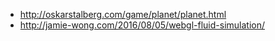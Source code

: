 - http://oskarstalberg.com/game/planet/planet.html
- http://jamie-wong.com/2016/08/05/webgl-fluid-simulation/
